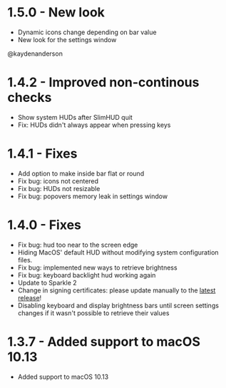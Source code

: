 # 1.5.0 - New look
* Dynamic icons change depending on bar value
* New look for the settings window

@kaydenanderson

# 1.4.2 - Improved non-continous checks
* Show system HUDs after SlimHUD quit
* Fix: HUDs didn't always appear when pressing keys 

# 1.4.1 - Fixes
* Add option to make inside bar flat or round
* Fix bug: icons not centered
* Fix bug: HUDs not resizable
* Fix bug: popovers memory leak in settings window

# 1.4.0 - Fixes
* Fix bug: hud too near to the screen edge
* Hiding MacOS' default HUD without modifying system configuration files.
* Fix bug: implemented new ways to retrieve brightness
* Fix bug: keyboard backlight hud working again
* Update to Sparkle 2
* Change in signing certificates: please update manually to the [latest release](https://github.com/AlexPerathoner/SlimHUD/releases/download/v1.4.0/SlimHUD.zip)!
* Disabling keyboard and display brightness bars until screen settings changes if it wasn't possible to retrieve their values

# 1.3.7 - Added support to macOS 10.13
* Added support to macOS 10.13
